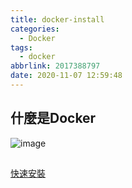 ```yaml
---
title: docker-install
categories:
  - Docker
tags:
  - docker
abbrlink: 2017388797
date: 2020-11-07 12:59:48
---
```





## 什麼是Docker  
![image](/image/post/docker-logo.jpg)  



## 



[快速安裝](docker-install)